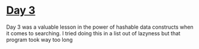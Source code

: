 # [Day 3](https://adventofcode.com/2019/day/3)

Day 3 was a valuable lesson in the power of hashable data constructs when it comes to searching. I tried doing this in a 
list out of lazyness but that program took way too long
